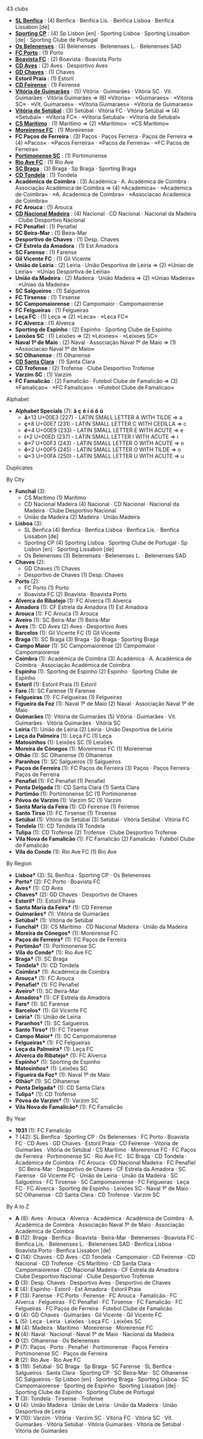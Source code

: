 43 clubs

- [**SL Benfica**](https://en.wikipedia.org/wiki/S.L._Benfica) : (4) Benfica · Benfica Lis. · Benfica Lisboa · Benfica Lissabon [de]
- [**Sporting CP**](https://en.wikipedia.org/wiki/Sporting_CP) : (4) Sp Lisbon [en] · Sporting Lisboa · Sporting Lissabon [de] · Sporting Clube de Portugal
- [**Os Belenenses**](https://en.wikipedia.org/wiki/Belenenses_SAD) : (3) Belenenses · Belenenses L. · Belenenses SAD
- [**FC Porto**](https://en.wikipedia.org/wiki/FC_Porto) : (1) Porto
- [**Boavista FC**](https://en.wikipedia.org/wiki/Boavista_F.C.) : (2) Boavista · Boavista Porto
- [**CD Aves**](https://en.wikipedia.org/wiki/C.D._Aves) : (2) Aves · Desportivo Aves
- [**GD Chaves**](https://en.wikipedia.org/wiki/G.D._Chaves) : (1) Chaves
- **Estoril Praia** : (1) Estoril
- [**CD Feirense**](https://en.wikipedia.org/wiki/C.D._Feirense) : (1) Feirense
- [**Vitória de Guimarães**](https://en.wikipedia.org/wiki/Vitória_S.C.) : (5) Vitória · Guimarães · Vitória SC · Vit. Guimarães · Vitória Guimarães ⇒ (6) ≈Vitoria≈ · ≈Guimaraes≈ · ≈Vitoria SC≈ · ≈Vit. Guimaraes≈ · ≈Vitoria Guimaraes≈ · ≈Vitoria de Guimaraes≈
- [**Vitória de Setúbal**](https://en.wikipedia.org/wiki/Vitória_F.C.) : (3) Setúbal · Vitória FC · Vitória Setúbal ⇒ (4) ≈Setubal≈ · ≈Vitoria FC≈ · ≈Vitoria Setubal≈ · ≈Vitoria de Setubal≈
- [**CS Marítimo**](https://en.wikipedia.org/wiki/C.S._Marítimo) : (1) Marítimo ⇒ (2) ≈Maritimo≈ · ≈CS Maritimo≈
- [**Moreirense FC**](https://en.wikipedia.org/wiki/Moreirense_F.C.) : (1) Moreirense
- **FC Paços de Ferreira** : (3) Paços · Paços Ferreira · Paços de Ferreira ⇒ (4) ≈Pacos≈ · ≈Pacos Ferreira≈ · ≈Pacos de Ferreira≈ · ≈FC Pacos de Ferreira≈
- [**Portimonense SC**](https://en.wikipedia.org/wiki/Portimonense_S.C.) : (1) Portimonense
- [**Rio Ave FC**](https://en.wikipedia.org/wiki/Rio_Ave_F.C.) : (1) Rio Ave
- [**SC Braga**](https://en.wikipedia.org/wiki/S.C._Braga) : (3) Braga · Sp Braga · Sporting Braga
- [**CD Tondela**](https://en.wikipedia.org/wiki/C.D._Tondela) : (1) Tondela
- **Académica de Coimbra** : (3) Académica · A. Académica de Coimbra · Associação Académica de Coimbra ⇒ (4) ≈Academica≈ · ≈Academica de Coimbra≈ · ≈A. Academica de Coimbra≈ · ≈Associacao Academica de Coimbra≈
- **FC Arouca** : (1) Arouca
- [**CD Nacional Madeira**](https://en.wikipedia.org/wiki/C.D._Nacional) : (4) Nacional · CD Nacional · Nacional da Madeira · Clube Desportivo Nacional
- **FC Penafiel** : (1) Penafiel
- **SC Beira-Mar** : (1) Beira-Mar
- **Desportivo de Chaves** : (1) Desp. Chaves
- **CF Estrela da Amadora** : (1) Est Amadora
- **SC Farense** : (1) Farense
- **Gil Vicente FC** : (1) Gil Vicente
- **União de Leiria** : (2) Leiria · União Desportiva de Leiria ⇒ (2) ≈Uniao de Leiria≈ · ≈Uniao Desportiva de Leiria≈
- **União da Madeira** : (2) Madeira · União Madeira ⇒ (2) ≈Uniao Madeira≈ · ≈Uniao da Madeira≈
- **SC Salgueiros** : (1) Salgueiros
- **FC Tirsense** : (1) Tirsense
- **SC Campomaiorense** : (2) Campomaior · Campomaiorense
- **FC Felgueiras** : (1) Felgueiras
- **Leça FC** : (1) Leça ⇒ (2) ≈Leca≈ · ≈Leca FC≈
- **FC Alverca** : (1) Alverca
- **Sporting de Espinho** : (2) Espinho · Sporting Clube de Espinho
- **Leixões SC** : (1) Leixões ⇒ (2) ≈Leixoes≈ · ≈Leixoes SC≈
- **Naval 1º de Maio** : (2) Naval · Associação Naval 1º de Maio ⇒ (1) ≈Associacao Naval 1º de Maio≈
- **SC Olhanense** : (1) Olhanense
- [**CD Santa Clara**](https://en.wikipedia.org/wiki/C.D._Santa_Clara) : (1) Santa Clara
- **CD Trofense** : (2) Trofense · Clube Desportivo Trofense
- **Varzim SC** : (1) Varzim
- **FC Famalicão** : (2) Famalicão · Futebol Clube de Famalicão ⇒ (3) ≈Famalicao≈ · ≈FC Famalicao≈ · ≈Futebol Clube de Famalicao≈




Alphabet

- **Alphabet Specials** (7):  **ã**  **ç**  **é**  **í**  **ó**  **õ**  **ú** 
  - **ã**×13 U+00E3 (227) - LATIN SMALL LETTER A WITH TILDE ⇒ a
  - **ç**×8 U+00E7 (231) - LATIN SMALL LETTER C WITH CEDILLA ⇒ c
  - **é**×4 U+00E9 (233) - LATIN SMALL LETTER E WITH ACUTE ⇒ e
  - **í**×2 U+00ED (237) - LATIN SMALL LETTER I WITH ACUTE ⇒ i
  - **ó**×7 U+00F3 (243) - LATIN SMALL LETTER O WITH ACUTE ⇒ o
  - **õ**×2 U+00F5 (245) - LATIN SMALL LETTER O WITH TILDE ⇒ o
  - **ú**×3 U+00FA (250) - LATIN SMALL LETTER U WITH ACUTE ⇒ u




Duplicates





By City

- **Funchal** (3): 
  - CS Marítimo  (1) Marítimo
  - CD Nacional Madeira  (4) Nacional · CD Nacional · Nacional da Madeira · Clube Desportivo Nacional
  - União da Madeira  (2) Madeira · União Madeira
- **Lisboa** (3): 
  - SL Benfica  (4) Benfica · Benfica Lisboa · Benfica Lis. · Benfica Lissabon [de]
  - Sporting CP  (4) Sporting Lisboa · Sporting Clube de Portugal · Sp Lisbon [en] · Sporting Lissabon [de]
  - Os Belenenses  (3) Belenenses · Belenenses L. · Belenenses SAD
- **Chaves** (2): 
  - GD Chaves  (1) Chaves
  - Desportivo de Chaves  (1) Desp. Chaves
- **Porto** (2): 
  - FC Porto  (1) Porto
  - Boavista FC  (2) Boavista · Boavista Porto
- **Alverca do Ribatejo** (1): FC Alverca  (1) Alverca
- **Amadora** (1): CF Estrela da Amadora  (1) Est Amadora
- **Arouca** (1): FC Arouca  (1) Arouca
- **Aveiro** (1): SC Beira-Mar  (1) Beira-Mar
- **Aves** (1): CD Aves  (2) Aves · Desportivo Aves
- **Barcelos** (1): Gil Vicente FC  (1) Gil Vicente
- **Braga** (1): SC Braga  (3) Braga · Sp Braga · Sporting Braga
- **Campo Maior** (1): SC Campomaiorense  (2) Campomaior · Campomaiorense
- **Coimbra** (1): Académica de Coimbra  (3) Académica · A. Académica de Coimbra · Associação Académica de Coimbra
- **Espinho** (1): Sporting de Espinho  (2) Espinho · Sporting Clube de Espinho
- **Estoril** (1): Estoril Praia  (1) Estoril
- **Faro** (1): SC Farense  (1) Farense
- **Felgueiras** (1): FC Felgueiras  (1) Felgueiras
- **Figueira da Foz** (1): Naval 1º de Maio  (2) Naval · Associação Naval 1º de Maio
- **Guimarães** (1): Vitória de Guimarães  (5) Vitória · Guimarães · Vit. Guimarães · Vitória Guimarães · Vitória SC
- **Leiria** (1): União de Leiria  (2) Leiria · União Desportiva de Leiria
- **Leça da Palmeira** (1): Leça FC  (1) Leça
- **Matosinhos** (1): Leixões SC  (1) Leixões
- **Moreira de Cónegos** (1): Moreirense FC  (1) Moreirense
- **Olhão** (1): SC Olhanense  (1) Olhanense
- **Paranhos** (1): SC Salgueiros  (1) Salgueiros
- **Paços de Ferreira** (1): FC Paços de Ferreira  (3) Paços · Paços Ferreira · Paços de Ferreira
- **Penafiel** (1): FC Penafiel  (1) Penafiel
- **Ponta Delgada** (1): CD Santa Clara  (1) Santa Clara
- **Portimão** (1): Portimonense SC  (1) Portimonense
- **Póvoa de Varzim** (1): Varzim SC  (1) Varzim
- **Santa Maria da Feira** (1): CD Feirense  (1) Feirense
- **Santo Tirso** (1): FC Tirsense  (1) Tirsense
- **Setúbal** (1): Vitória de Setúbal  (3) Setúbal · Vitória Setúbal · Vitória FC
- **Tondela** (1): CD Tondela  (1) Tondela
- **Tulipa** (1): CD Trofense  (2) Trofense · Clube Desportivo Trofense
- **Vila Nova de Famalicão** (1): FC Famalicão  (2) Famalicão · Futebol Clube de Famalicão
- **Vila do Conde** (1): Rio Ave FC  (1) Rio Ave




By Region

- **Lisboa†** (3):   SL Benfica · Sporting CP · Os Belenenses
- **Porto†** (2):   FC Porto · Boavista FC
- **Aves†** (1):   CD Aves
- **Chaves†** (2):   GD Chaves · Desportivo de Chaves
- **Estoril†** (1):   Estoril Praia
- **Santa Maria da Feira†** (1):   CD Feirense
- **Guimarães†** (1):   Vitória de Guimarães
- **Setúbal†** (1):   Vitória de Setúbal
- **Funchal†** (3):   CS Marítimo · CD Nacional Madeira · União da Madeira
- **Moreira de Cónegos†** (1):   Moreirense FC
- **Paços de Ferreira†** (1):   FC Paços de Ferreira
- **Portimão†** (1):   Portimonense SC
- **Vila do Conde†** (1):   Rio Ave FC
- **Braga†** (1):   SC Braga
- **Tondela†** (1):   CD Tondela
- **Coimbra†** (1):   Académica de Coimbra
- **Arouca†** (1):   FC Arouca
- **Penafiel†** (1):   FC Penafiel
- **Aveiro†** (1):   SC Beira-Mar
- **Amadora†** (1):   CF Estrela da Amadora
- **Faro†** (1):   SC Farense
- **Barcelos†** (1):   Gil Vicente FC
- **Leiria†** (1):   União de Leiria
- **Paranhos†** (1):   SC Salgueiros
- **Santo Tirso†** (1):   FC Tirsense
- **Campo Maior†** (1):   SC Campomaiorense
- **Felgueiras†** (1):   FC Felgueiras
- **Leça da Palmeira†** (1):   Leça FC
- **Alverca do Ribatejo†** (1):   FC Alverca
- **Espinho†** (1):   Sporting de Espinho
- **Matosinhos†** (1):   Leixões SC
- **Figueira da Foz†** (1):   Naval 1º de Maio
- **Olhão†** (1):   SC Olhanense
- **Ponta Delgada†** (1):   CD Santa Clara
- **Tulipa†** (1):   CD Trofense
- **Póvoa de Varzim†** (1):   Varzim SC
- **Vila Nova de Famalicão†** (1):   FC Famalicão




By Year

- **1931** (1):   FC Famalicão
- ? (42):   SL Benfica · Sporting CP · Os Belenenses · FC Porto · Boavista FC · CD Aves · GD Chaves · Estoril Praia · CD Feirense · Vitória de Guimarães · Vitória de Setúbal · CS Marítimo · Moreirense FC · FC Paços de Ferreira · Portimonense SC · Rio Ave FC · SC Braga · CD Tondela · Académica de Coimbra · FC Arouca · CD Nacional Madeira · FC Penafiel · SC Beira-Mar · Desportivo de Chaves · CF Estrela da Amadora · SC Farense · Gil Vicente FC · União de Leiria · União da Madeira · SC Salgueiros · FC Tirsense · SC Campomaiorense · FC Felgueiras · Leça FC · FC Alverca · Sporting de Espinho · Leixões SC · Naval 1º de Maio · SC Olhanense · CD Santa Clara · CD Trofense · Varzim SC






By A to Z

- **A** (8): Aves · Arouca · Alverca · Académica · Académica de Coimbra · A. Académica de Coimbra · Associação Naval 1º de Maio · Associação Académica de Coimbra
- **B** (12): Braga · Benfica · Boavista · Beira-Mar · Belenenses · Boavista FC · Benfica Lis. · Belenenses L. · Belenenses SAD · Benfica Lisboa · Boavista Porto · Benfica Lissabon [de]
- **C** (14): Chaves · CD Aves · CD Tondela · Campomaior · CD Feirense · CD Nacional · CD Trofense · CS Marítimo · CD Santa Clara · Campomaiorense · CD Nacional Madeira · CF Estrela da Amadora · Clube Desportivo Nacional · Clube Desportivo Trofense
- **D** (3): Desp. Chaves · Desportivo Aves · Desportivo de Chaves
- **E** (4): Espinho · Estoril · Est Amadora · Estoril Praia
- **F** (13): Farense · FC Porto · Feirense · FC Arouca · Famalicão · FC Alverca · Felgueiras · FC Penafiel · FC Tirsense · FC Famalicão · FC Felgueiras · FC Paços de Ferreira · Futebol Clube de Famalicão
- **G** (4): GD Chaves · Guimarães · Gil Vicente · Gil Vicente FC
- **L** (5): Leça · Leiria · Leixões · Leça FC · Leixões SC
- **M** (4): Madeira · Marítimo · Moreirense · Moreirense FC
- **N** (4): Naval · Nacional · Naval 1º de Maio · Nacional da Madeira
- **O** (2): Olhanense · Os Belenenses
- **P** (7): Paços · Porto · Penafiel · Portimonense · Paços Ferreira · Portimonense SC · Paços de Ferreira
- **R** (2): Rio Ave · Rio Ave FC
- **S** (19): Setúbal · SC Braga · Sp Braga · SC Farense · SL Benfica · Salgueiros · Santa Clara · Sporting CP · SC Beira-Mar · SC Olhanense · SC Salgueiros · Sp Lisbon [en] · Sporting Braga · Sporting Lisboa · SC Campomaiorense · Sporting de Espinho · Sporting Lissabon [de] · Sporting Clube de Espinho · Sporting Clube de Portugal
- **T** (3): Tondela · Tirsense · Trofense
- **U** (4): União Madeira · União de Leiria · União da Madeira · União Desportiva de Leiria
- **V** (10): Varzim · Vitória · Varzim SC · Vitória FC · Vitória SC · Vit. Guimarães · Vitória Setúbal · Vitória Guimarães · Vitória de Setúbal · Vitória de Guimarães




